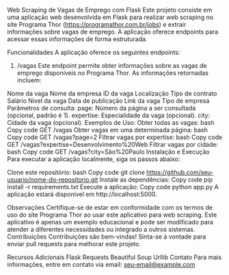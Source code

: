 
Web Scraping de Vagas de Emprego com Flask
Este projeto consiste em uma aplicação web desenvolvida em Flask para realizar web scraping no site Programa Thor (https://programathor.com.br/jobs) e extrair informações sobre vagas de emprego. A aplicação oferece endpoints para acessar essas informações de forma estruturada.

Funcionalidades
A aplicação oferece os seguintes endpoints:

1. /vagas
Este endpoint permite obter informações sobre as vagas de emprego disponíveis no Programa Thor. As informações retornadas incluem:

Nome da vaga
Nome da empresa
ID da vaga
Localização
Tipo de contrato
Salário
Nível da vaga
Data de publicação
Link da vaga
Tipo de empresa
Parâmetros de consulta:
page: Número da página a ser consultada (opcional, padrão é 1).
expertise: Especialidade da vaga (opcional).
city: Cidade da vaga (opcional).
Exemplos de Uso:
Obter todas as vagas:
bash
Copy code
GET /vagas
Obter vagas em uma determinada página:
bash
Copy code
GET /vagas?page=2
Filtrar vagas por expertise:
bash
Copy code
GET /vagas?expertise=Desenvolvimento%20Web
Filtrar vagas por cidade:
bash
Copy code
GET /vagas?city=São%20Paulo
Instalação e Execução
Para executar a aplicação localmente, siga os passos abaixo:

Clone este repositório:
bash
Copy code
git clone https://github.com/seu-usuario/nome-do-repositorio.git
Instale as dependências:
Copy code
pip install -r requirements.txt
Execute a aplicação:
Copy code
python app.py
A aplicação estará disponível em http://localhost:5000.

Observações
Certifique-se de estar em conformidade com os termos de uso do site Programa Thor ao usar este aplicativo para web scraping.
Este aplicativo é apenas um exemplo educacional e pode ser modificado para atender a diferentes necessidades ou integrado a outros sistemas.
Contribuições
Contribuições são bem-vindas! Sinta-se à vontade para enviar pull requests para melhorar este projeto.


Recursos Adicionais
Flask
Requests
Beautiful Soup
Urllib
Contato
Para mais informações, entre em contato via email: seu-email@example.com
